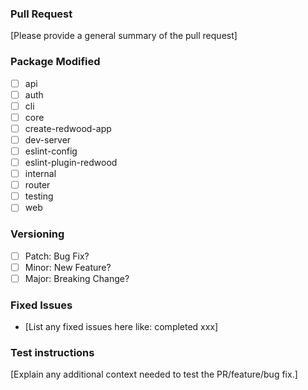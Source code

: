 ### Pull Request

[Please provide a general summary of the pull request]

### Package Modified
- [ ] api
- [ ] auth
- [ ] cli
- [ ] core
- [ ] create-redwood-app
- [ ] dev-server
- [ ] eslint-config
- [ ] eslint-plugin-redwood
- [ ] internal
- [ ] router
- [ ] testing
- [ ] web

### Versioning
- [ ] Patch: Bug Fix?
- [ ] Minor: New Feature?
- [ ] Major: Breaking Change?

### Fixed Issues

- [List any fixed issues here like: completed xxx]

### Test instructions

[Explain any additional context needed to test the PR/feature/bug fix.]